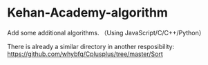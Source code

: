 # Kehan-Academy-algorithm
Add some additional algorithms.
（Using JavaScript/C/C++/Python）

There is already a similar directory in another resposibility: https://github.com/whybfq/Cplusplus/tree/master/Sort 

